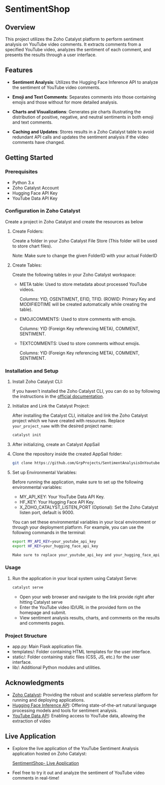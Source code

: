 # SentimentShop

## Overview

This project utilizes the Zoho Catalyst platform to perform sentiment analysis on YouTube video comments. It extracts comments from a specified YouTube video, analyzes the sentiment of each comment, and presents the results through a user interface.

## Features

- **Sentiment Analysis**: Utilizes the Hugging Face Inference API to analyze the sentiment of YouTube video comments.
  
- **Emoji and Text Comments**: Separates comments into those containing emojis and those without for more detailed analysis.
  
- **Charts and Visualizations**: Generates pie charts illustrating the distribution of positive, negative, and neutral sentiments in both emoji and text comments.

- **Caching and Updates**: Stores results in a Zoho Catalyst table to avoid redundant API calls and updates the sentiment analysis if the video comments have changed.

## Getting Started

### Prerequisites

- Python 3.x
- Zoho Catalyst Account
- Hugging Face API Key
- YouTube Data API Key

### Configuration in Zoho Catalyst

Create a project in Zoho Catalyst and create the resources as below 

1. Create Folders:

    Create a folder in your Zoho Catalyst File Store (This folder will be used to store chart files).
    
    Note: Make sure to change the given FolderID with your actual FolderID

2. Create Tables:

    Create the following tables in your Zoho Catalyst workspace:

    - META table: Used to store metadata about processed YouTube videos.
    
        Columns: YID, OSENTIMENT, EFID, TFID. (ROWID: Primary Key and MODIFIEDTIME will be created automatically while creating the table).

    - EMOJICOMMENTS: Used to store comments with emojis.
        
        Columns: YID (Foreign Key referencing META), COMMENT, SENTIMENT.

    - TEXTCOMMENTS: Used to store comments without emojis.
        
        Columns: YID (Foreign Key referencing META), COMMENT, SENTIMENT.

### Installation and Setup

1. Install Zoho Catalyst CLI:

   If you haven't installed the Zoho Catalyst CLI, you can do so by following the instructions in the [official documentation](https://docs.catalyst.zoho.com/en/getting-started/installing-catalyst-cli/).

2. Initialize and Link the Catalyst Project:

   After installing the Catalyst CLI, initialize and link the Zoho Catalyst project which we have created with resources. Replace `your_project_name` with the desired project name:

   ```bash
   catalyst init

3. After initializing, create an Catalyst AppSail

4. Clone the repository inside the created AppSail folder:

   ```bash
   git clone https://github.com/GrpProjects/SentimentAnalysisOnYoutubeComments.git

5. Set up Environmental Variables:

    Before running the application, make sure to set up the following environmental variables:

    - MY_API_KEY: Your YouTube Data API Key.
    - HF_KEY: Your Hugging Face API Key.
    - X_ZOHO_CATALYST_LISTEN_PORT (Optional): Set the Zoho Catalyst listen port, default is 9000.

    You can set these environmental variables in your local environment or through your deployment platform. For example, you can use the following commands in the terminal:

    ```bash
    export MY_API_KEY=your_youtube_api_key
    export HF_KEY=your_hugging_face_api_key

    Make sure to replace your_youtube_api_key and your_hugging_face_api_key with your actual API keys.

### Usage
1. Run the application in your local system using Catalyst Serve:

    ```bash
    catalyst serve
    ```

    - Open your web browser and navigate to the link provide right after hitting Catalyst serve
    - Enter the YouTube video ID/URL in the provided form on the homepage and submit.
    - View sentiment analysis results, charts, and comments on the results and comments pages.

### Project Structure
- app.py: Main Flask application file.
- templates/: Folder containing HTML templates for the user interface.
- static/: Folder containing static files (CSS, JS, etc.) for the user interface.
- lib/: Additional Python modules and utilities.

## Acknowledgments
- [Zoho Catalyst](https://www.zoho.com/catalyst/): Providing the robust and scalable serverless platform for running and deploying applications.
- [Hugging Face Inference API](https://huggingface.co/inference-api): Offering state-of-the-art natural language processing models and tools for sentiment analysis.
- [YouTube Data API](https://developers.google.com/youtube/v3): Enabling access to YouTube data, allowing the extraction of video 

## Live Application

- Explore the live application of the YouTube Sentiment Analysis application hosted on Zoho Catalyst:

    [SentimentShop- Live Application](https://youtubeproductreview-10068906480.development.catalystappsail.com/)

- Feel free to try it out and analyze the sentiment of YouTube video comments in real-time!

